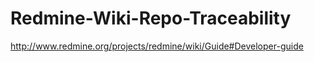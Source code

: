 Redmine-Wiki-Repo-Traceability
==============================

http://www.redmine.org/projects/redmine/wiki/Guide#Developer-guide